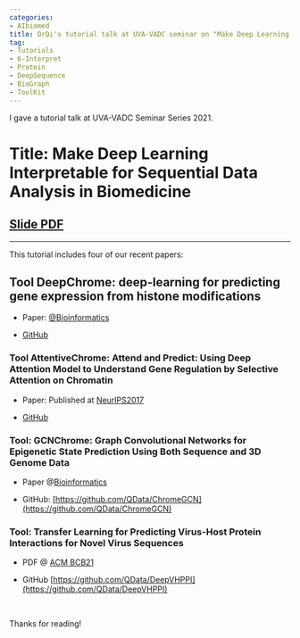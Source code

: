 ```yaml
---
categories:
- AIbiomed
title: DrQi's tutorial talk at UVA-VADC seminar on "Make Deep Learning Interpretable for Sequential Data Analysis in Biomedicine" (Including our work on DeepChrome - AttentiveChrome - GCNChrome  - DeepMotif - DeepVHPPI - MotifTransformer)
tag:
- Tutorials 
- 6-Interpret
- Protein
- DeepSequence 
- BioGraph
- ToolKit
---
```


I gave a tutorial talk  at UVA-VADC Seminar Series 2021. 


# Title: Make Deep Learning Interpretable for Sequential Data Analysis in Biomedicine


## [Slide PDF]({{site.baseurl}}/talk/2021620-VADC-deepGenomics.pdf)


<hr>

This tutorial includes four of our recent papers: 

## Tool DeepChrome: deep-learning for predicting gene expression from histone modifications

- Paper:  [@Bioinformatics](https://academic.oup.com/bioinformatics/article-abstract/32/17/i639/2450757/DeepChrome-deep-learning-for-predicting-gene)

- [GitHub](https://github.com/QData/DeepChrome)


### Tool AttentiveChrome: Attend and Predict: Using Deep Attention Model to Understand Gene Regulation by Selective Attention on Chromatin

- Paper:  Published at [NeurIPS2017](https://papers.nips.cc/paper/7255-attend-and-predict-understanding-gene-regulation-by-selective-attention-on-chromatin.pdf)


- [GitHub](https://github.com/QData/AttentiveChrome)


### Tool: GCNChrome: Graph Convolutional Networks for Epigenetic State Prediction Using Both Sequence and 3D Genome Data


- Paper @[Bioinformatics](https://academic.oup.com/bioinformatics/article/36/Supplement_2/i659/6055904)


- GitHub: [https://github.com/QData/ChromeGCN](https://github.com/QData/ChromeGCN)


### Tool: Transfer Learning for Predicting Virus-Host Protein Interactions for Novel Virus Sequences


- PDF @ [ACM BCB21](https://www.biorxiv.org/content/10.1101/2020.12.14.422772v2)

- GitHub [https://github.com/QData/DeepVHPPI](https://github.com/QData/DeepVHPPI)



<br>


Thanks for reading!
